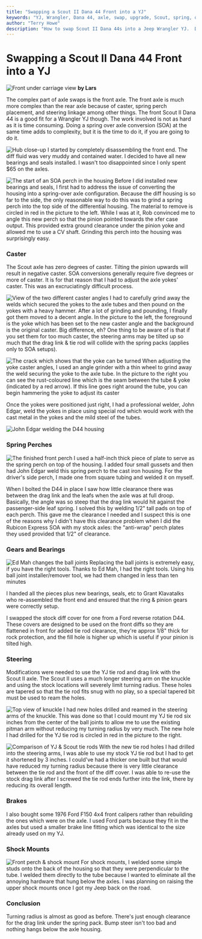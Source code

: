 ```yaml
---
title: "Swapping a Scout II Dana 44 Front into a YJ"
keywords: "YJ, Wrangler, Dana 44, axle, swap, upgrade, Scout, spring, over, axle, SOA"
author: "Terry Howe"
description: "How to swap Scout II Dana 44s into a Jeep Wrangler YJ.  Details on how to do a spring over on a Wrangler YJ at the same time."
---
```

# Swapping a Scout II Dana 44 Front into a YJ

![Front under carriage view](../../../img/axle/upgrades/ihscout/ss17.jpg "Front under carriage view")
**by Lars**

The complex part of axle swaps is the front axle. The front axle is much more complex than the rear axle because of caster, spring perch placement, and steering linkage among other things. The front Scout II Dana 44 is a good fit for a Wrangler YJ though. The work involved is not as hard as it is time consuming. Doing a spring over axle conversion (SOA) at the same time adds to complexity, but it is the time to do it, if you are going to do it.

![Hub close-up](../../../img/axle/upgrades/ihscout/ss6.jpg "Hub close-up") I started by completely disassembling the front end. The diff fluid was very muddy and contained water. I decided to have all new bearings and seals installed. I wasn't too disappointed since I only spent $65 on the axles.

![The start of an SOA perch in the housing](../../../img/axle/upgrades/ihscout/ss3.jpg "The start of an SOA perch in the housing") Before I did installed new bearings and seals, I first had to address the issue of converting the housing into a spring-over axle configuration. Because the diff housing is so far to the side, the only reasonable way to do this was to grind a spring perch into the top side of the differential housing. The material to remove is circled in red in the picture to the left. While I was at it, Rob convinced me to angle this new perch so that the pinion pointed towards the xfer case output. This provided extra ground clearance under the pinion yoke and allowed me to use a CV shaft. Grinding this perch into the housing was surprisingly easy.

### Caster

The Scout axle has zero degrees of caster. Tilting the pinion upwards will result in negative caster. SOA conversions generally require five degrees or more of caster. It is for that reason that I had to adjust the axle yokes' caster. This was an excruciatingly difficult process.

![View of the two different caster angles](../../../img/axle/upgrades/ihscout/ss7.jpg "View of the two different caster angles") I had to carefully grind away the welds which secured the yokes to the axle tubes and then pound on the yokes with a heavy hammer. After a lot of grinding and pounding, I finally got them moved to a decent angle. In the picture to the left, the foreground is the yoke which has been set to the new caster angle and the background is the original caster. Big difference, eh? One thing to be aware of is that if you set them for too much caster, the steering arms may be tilted up so much that the drag link & tie rod will collide with the spring packs (applies only to SOA setups).

![The crack which shows that the yoke can be turned](../../../img/axle/upgrades/ihscout/ss5.jpg "The crack which shows that the yoke can be turned") When adjusting the yoke caster angles, I used an angle grinder with a thin wheel to grind away the weld securing the yoke to the axle tube. In the picture to the right you can see the rust-coloured line which is the seam between the tube & yoke (indicated by a red arrow). If this line goes right around the tube, you can begin hammering the yoke to adjust its caster

Once the yokes were positioned just right, I had a professional welder, John Edgar, weld the yokes in place using special rod which would work with the cast metal in the yokes and the mild steel of the tubes.

![John Edgar welding the D44 housing](../../../img/axle/upgrades/ihscout/ss4.jpg "John Edgar welding the D44 housing")

### Spring Perches

![The finished front perch](../../../img/axle/upgrades/ihscout/ss1.jpg "The finished front perch") I used a half-inch thick piece of plate to serve as the spring perch on top of the housing. I added four small gussets and then had John Edgar weld this spring perch to the cast iron housing. For the driver's side perch, I made one from square tubing and welded it on myself.

When I bolted the D44 in place I saw how little clearance there was between the drag link and the leafs when the axle was at full droop. Basically, the angle was so steep that the drag link would hit against the passenger-side leaf spring. I solved this by welding 1/2" tall pads on top of each perch. This gave me the clearance I needed and I suspect this is one of the reasons why I didn't have this clearance problem when I did the Rubicon Express SOA with my stock axles: the "anti-wrap" perch plates they used provided that 1/2" of clearance.

### Gears and Bearings

![Ed Mah changes the ball joints](../../../img/axle/upgrades/ihscout/ss2.jpg "Ed Mah changes the ball joints") Replacing the ball joints is extremely easy, if you have the right tools. Thanks to Ed Mah, I had the right tools. Using his ball joint installer/remover tool, we had them changed in less than ten minutes

I handed all the pieces plus new bearings, seals, etc to Grant Klavatalks who re-assembled the front end and ensured that the ring & pinion gears were correctly setup.

I swapped the stock diff cover for one from a Ford reverse rotation D44. These covers are designed to be used on the front diffs so they are flattened in front for added tie rod clearance, they're approx 1/8" thick for rock protection, and the fill hole is higher up which is useful if your pinion is tilted high.

### Steering

Modifications were needed to use the YJ tie rod and drag link with the Scout II axle. The Scout II uses a much longer steering arm on the knuckle and using the stock locations will severely limit turning radius. These holes are tapered so that the tie rod fits snug with no play, so a special tapered bit must be used to ream the holes.

![Top view of knuckle](../../../img/axle/upgrades/ihscout/ss10.jpg "Top view of knuckle") I had new holes drilled and reamed in the steering arms of the knuckle. This was done so that I could mount my YJ tie rod six inches from the center of the ball joints to allow me to use the existing pitman arm without reducing my turning radius by very much. The new hole I had drilled for the YJ tie rod is circled in red in the picture to the right.

![Comparison of YJ & Scout tie rods](../../../img/axle/upgrades/ihscout/ss9.jpg "Comparison of YJ & Scout tie rods") With the new tie rod holes I had drilled into the steering arms, I was able to use my stock YJ tie rod but I had to get it shortened by 3 inches. I could've had a thicker one built but that would have reduced my turning radius because there is very little clearance between the tie rod and the front of the diff cover. I was able to re-use the stock drag link after I screwed the tie rod ends further into the link, there by reducing its overall length.

### Brakes

I also bought some 1976 Ford F150 4x4 front calipers rather than rebuilding the ones which were on the axle. I used Ford parts because they fit in the axles but used a smaller brake line fitting which was identical to the size already used on my YJ.

### Shock Mounts

![Front perch & shock mount](../../../img/axle/upgrades/ihscout/ss16.jpg "Front perch & shock mount") For shock mounts, I welded some simple studs onto the back of the housing so that they were perpendicular to the tube. I welded them directly to the tube because I wanted to eliminate all the annoying hardware that hung below the axles. I was planning on raising the upper shock mounts once I got my Jeep back on the road.

### Conclusion

Turning radius is almost as good as before. There's just enough clearance for the drag link under the spring pack. Bump steer isn't too bad and nothing hangs below the axle housing.
